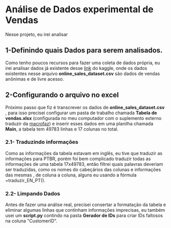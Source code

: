 # Análise de Dados experimental de Vendas
Nesse projeto, eu irei analisar 
## 1-Definindo quais Dados para serem analisados.
Como tenho poucos recursos para fazer uma coleta de dados própria, eu irei analisar dados já existente desse [link](https://www.kaggle.com/datasets/yusufdelikkaya/online-sales-dataset/data) do kaggle, onde os dados existentes nesse arquivo __online_sales_dataset.csv__ são dados de vendas anônimas e de livre acesso.
## 2-Configurando o arquivo no excel
Próximo passo que fiz é transcrever os dados de __online_sales_dataset.csv__ , para isso precisei configurar um pasta de trabalho chamada __Tabela de vendas.xlsx__ (configurada no meu computador com o suplemento externo traduzir da [macrofaz](https://macrofaz.com.br/)) e inserir esses dados em uma planilha chamada __Main__, a tabela tem 49783 linhas e 17 colunas no total.
### 2.1- Traduzindo informações
Como as informações da tabela estavam em inglês, eu tive que traduzir as informações para PTBR, porém foi bem complicado traduzir todas as informações de uma tabela 17x49783, então filtrei quais palavras deveriam ser traduzidas, como os nomes do cabeçários das colunas e informações das mesmas , de coluna a coluna, alguns eu usando a fórmula =traduzir_EN_PT(). 
### 2.2- Limpando Dados
Antes de fazer uma análise real, precisei consertar a formatação da tabela e eliminar algumas linhas que continham informações imprecisas, eu também usei um **script.py** contindo na pasta **Gerador de IDs** para criar IDs faltosos na coluna "CustomerID".
